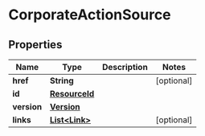 

# CorporateActionSource

## Properties

Name | Type | Description | Notes
------------ | ------------- | ------------- | -------------
**href** | **String** |  |  [optional]
**id** | [**ResourceId**](ResourceId.md) |  | 
**version** | [**Version**](Version.md) |  | 
**links** | [**List&lt;Link&gt;**](Link.md) |  |  [optional]



